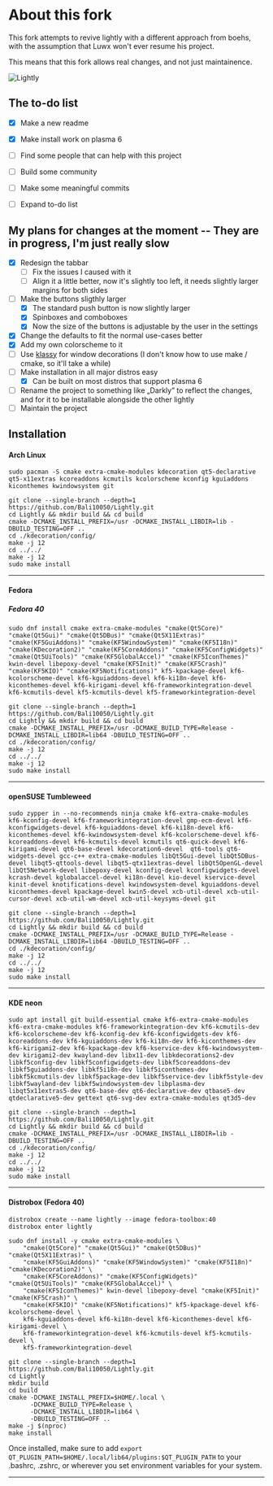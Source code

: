 
# About this fork

This fork attempts to revive lightly with a different approach from boehs, with the assumption that Luwx won't ever resume his project.

This means that this fork allows real changes, and not just maintainence.

![Lightly](https://github.com/user-attachments/assets/ae39fc7f-8277-48b1-b80c-9e307542b8b0)


## The to-do list

- [x] Make a new readme
- [x] Make install work on plasma 6
- [ ] Find some people that can help with this project
- [ ] Build some community
- [ ] Make some meaningful commits
- [ ] Expand to-do list


## My plans for changes at the moment -- They are in progress, I'm just really slow
- [x] Redesign the tabbar
  - [ ] Fix the issues I caused with it
  - [ ] Align it a little better, now it's slightly too left, it needs slightly larger margins for both sides 
- [ ] Make the buttons sligthly larger
  - [x] The standard push button is now slightly larger
  - [x] Spinboxes and comboboxes
  - [x] Now the size of the buttons is adjustable by the user in the settings
- [x] Change the defaults to fit the normal use-cases better
- [x] Add my own colorscheme to it
- [ ] Use [klassy](https://github.com/paulmcauley/klassy) for window decorations (I don't know how to use make / cmake, so it'll take a while)
- [ ] Make installation in all major distros easy
  - [x] Can be built on most distros that support plasma 6 
- [ ] Rename the project to something like „Darkly” to reflect the changes, and for it to be installable alongside the other lightly
- [ ] Maintain the project

## Installation

#### Arch Linux

```
sudo pacman -S cmake extra-cmake-modules kdecoration qt5-declarative qt5-x11extras kcoreaddons kcmutils kcolorscheme kconfig kguiaddons kiconthemes kwindowsystem git
```
```
git clone --single-branch --depth=1 https://github.com/Bali10050/Lightly.git
cd Lightly && mkdir build && cd build
cmake -DCMAKE_INSTALL_PREFIX=/usr -DCMAKE_INSTALL_LIBDIR=lib -DBUILD_TESTING=OFF ..
cd ./kdecoration/config/
make -j 12
cd ../../
make -j 12
sudo make install
```

***

#### Fedora

#####  Fedora 40

```
sudo dnf install cmake extra-cmake-modules "cmake(Qt5Core)" "cmake(Qt5Gui)" "cmake(Qt5DBus)" "cmake(Qt5X11Extras)" "cmake(KF5GuiAddons)" "cmake(KF5WindowSystem)" "cmake(KF5I18n)" "cmake(KDecoration2)" "cmake(KF5CoreAddons)" "cmake(KF5ConfigWidgets)" "cmake(Qt5UiTools)" "cmake(KF5GlobalAccel)" "cmake(KF5IconThemes)" kwin-devel libepoxy-devel "cmake(KF5Init)" "cmake(KF5Crash)" "cmake(KF5KIO)" "cmake(KF5Notifications)" kf5-kpackage-devel kf6-kcolorscheme-devel kf6-kguiaddons-devel kf6-ki18n-devel kf6-kiconthemes-devel kf6-kirigami-devel kf6-frameworkintegration-devel kf6-kcmutils-devel kf5-kcmutils-devel kf5-frameworkintegration-devel
```
```
git clone --single-branch --depth=1 https://github.com/Bali10050/Lightly.git
cd Lightly && mkdir build && cd build
cmake -DCMAKE_INSTALL_PREFIX=/usr -DCMAKE_BUILD_TYPE=Release -DCMAKE_INSTALL_LIBDIR=lib64 -DBUILD_TESTING=OFF ..
cd ./kdecoration/config/
make -j 12
cd ../../
make -j 12
sudo make install
```

***
#### openSUSE Tumbleweed

```
sudo zypper in --no-recommends ninja cmake kf6-extra-cmake-modules kf6-kconfig-devel kf6-frameworkintegration-devel gmp-ecm-devel kf6-kconfigwidgets-devel kf6-kguiaddons-devel kf6-ki18n-devel kf6-kiconthemes-devel kf6-kwindowsystem-devel kf6-kcolorscheme-devel kf6-kcoreaddons-devel kf6-kcmutils-devel kcmutils qt6-quick-devel kf6-kirigami-devel qt6-base-devel kdecoration6-devel  qt6-tools qt6-widgets-devel gcc-c++ extra-cmake-modules libQt5Gui-devel libQt5DBus-devel libqt5-qttools-devel libqt5-qtx11extras-devel libQt5OpenGL-devel libQt5Network-devel libepoxy-devel kconfig-devel kconfigwidgets-devel kcrash-devel kglobalaccel-devel ki18n-devel kio-devel kservice-devel kinit-devel knotifications-devel kwindowsystem-devel kguiaddons-devel kiconthemes-devel kpackage-devel kwin5-devel xcb-util-devel xcb-util-cursor-devel xcb-util-wm-devel xcb-util-keysyms-devel git
```
```
git clone --single-branch --depth=1 https://github.com/Bali10050/Lightly.git
cd Lightly && mkdir build && cd build
cmake -DCMAKE_INSTALL_PREFIX=/usr -DCMAKE_BUILD_TYPE=Release -DCMAKE_INSTALL_LIBDIR=lib64 -DBUILD_TESTING=OFF ..
cd ./kdecoration/config/
make -j 12
cd ../../
make -j 12
sudo make install
```
***


#### KDE neon
```
sudo apt install git build-essential cmake kf6-extra-cmake-modules kf6-extra-cmake-modules kf6-frameworkintegration-dev kf6-kcmutils-dev kf6-kcolorscheme-dev kf6-kconfig-dev kf6-kconfigwidgets-dev kf6-kcoreaddons-dev kf6-kguiaddons-dev kf6-ki18n-dev kf6-kiconthemes-dev kf6-kirigami2-dev kf6-kpackage-dev kf6-kservice-dev kf6-kwindowsystem-dev kirigami2-dev kwayland-dev libx11-dev libkdecorations2-dev libkf5config-dev libkf5configwidgets-dev libkf5coreaddons-dev libkf5guiaddons-dev libkf5i18n-dev libkf5iconthemes-dev libkf5kcmutils-dev libkf5package-dev libkf5service-dev libkf5style-dev libkf5wayland-dev libkf5windowsystem-dev libplasma-dev libqt5x11extras5-dev qt6-base-dev qt6-declarative-dev qtbase5-dev qtdeclarative5-dev gettext qt6-svg-dev extra-cmake-modules qt3d5-dev
```
```
git clone --single-branch --depth=1 https://github.com/Bali10050/Lightly.git
cd Lightly && mkdir build && cd build
cmake -DCMAKE_INSTALL_PREFIX=/usr -DCMAKE_INSTALL_LIBDIR=lib -DBUILD_TESTING=OFF ..
cd ./kdecoration/config/
make -j 12
cd ../../
make -j 12
sudo make install
```
***


#### Distrobox (Fedora 40)
```
distrobox create --name lightly --image fedora-toolbox:40
distrobox enter lightly
```

```
sudo dnf install -y cmake extra-cmake-modules \
    "cmake(Qt5Core)" "cmake(Qt5Gui)" "cmake(Qt5DBus)" "cmake(Qt5X11Extras)" \
    "cmake(KF5GuiAddons)" "cmake(KF5WindowSystem)" "cmake(KF5I18n)" "cmake(KDecoration2)" \
    "cmake(KF5CoreAddons)" "cmake(KF5ConfigWidgets)" "cmake(Qt5UiTools)" "cmake(KF5GlobalAccel)" \
    "cmake(KF5IconThemes)" kwin-devel libepoxy-devel "cmake(KF5Init)" "cmake(KF5Crash)" \
    "cmake(KF5KIO)" "cmake(KF5Notifications)" kf5-kpackage-devel kf6-kcolorscheme-devel \
    kf6-kguiaddons-devel kf6-ki18n-devel kf6-kiconthemes-devel kf6-kirigami-devel \
    kf6-frameworkintegration-devel kf6-kcmutils-devel kf5-kcmutils-devel \
    kf5-frameworkintegration-devel

git clone --single-branch --depth=1 https://github.com/Bali10050/Lightly.git
cd Lightly
mkdir build
cd build
cmake -DCMAKE_INSTALL_PREFIX=$HOME/.local \
      -DCMAKE_BUILD_TYPE=Release \
      -DCMAKE_INSTALL_LIBDIR=lib64 \
      -DBUILD_TESTING=OFF ..
make -j $(nproc)
make install
```
Once installed, make sure to add `export QT_PLUGIN_PATH=$HOME/.local/lib64/plugins:$QT_PLUGIN_PATH` to your .bashrc, .zshrc, or wherever you set environment variables for your system.
***

